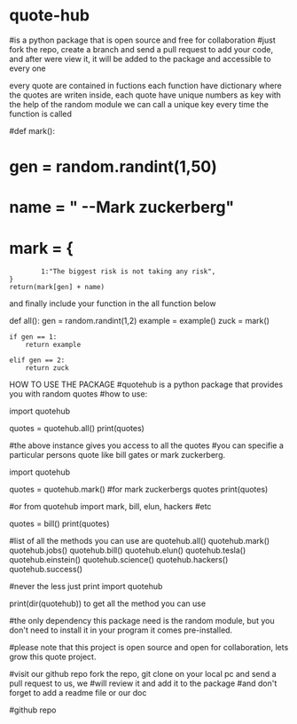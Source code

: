 # quote-hub

#is a python package that is open source and free for collaboration 
#just fork the repo, create a branch and send a pull request to add your code, and after were view it, it will be added to the package and accessible to every one

every quote are contained in fuctions
each function have dictionary where the quotes are writen inside, each quote have unique numbers as key
with the help of the random module we can call a unique key every time the function is called 

#def mark():
 #   gen = random.randint(1,50)
  #  name = " --Mark zuckerberg"
  #  mark = {
            1:"The biggest risk is not taking any risk",
    }
    return(mark[gen] + name)

and finally include your function in the all function below

def all():
    gen = random.randint(1,2)
    example = example()
    zuck = mark()

    
    if gen == 1:
        return example
    
    elif gen == 2:
        return zuck

HOW TO USE THE PACKAGE
#quotehub is a python package that provides you with random quotes
#how to use:

import quotehub

quotes = quotehub.all()
print(quotes)

#the above instance gives you access to all the quotes
#you can specifie a particular persons quote like bill gates or mark zuckerberg.

import quotehub

quotes = quotehub.mark() #for mark zuckerbergs quotes
print(quotes)

#or
from quotehub import mark, bill, elun, hackers #etc

quotes = bill()
print(quotes)

#list of all the methods you can use are
quotehub.all()
quotehub.mark()
quotehub.jobs()
quotehub.bill()
quotehub.elun()
quotehub.tesla()
quotehub.einstein()
quotehub.science()
quotehub.hackers()
quotehub.success()

#never the less just print
import quotehub

print(dir(quotehub)) to get all the method you can use

#the only dependency this package need is the random module, but you don't need to install it in your program it comes pre-installed.

#please note that this project is open source and open for collaboration, lets grow this quote project.

#visit our github repo fork the repo, git clone on your local pc and send a pull request to us, we 
#will review it and add it to the package
#and don't forget to add a readme file or our doc

#github repo 
